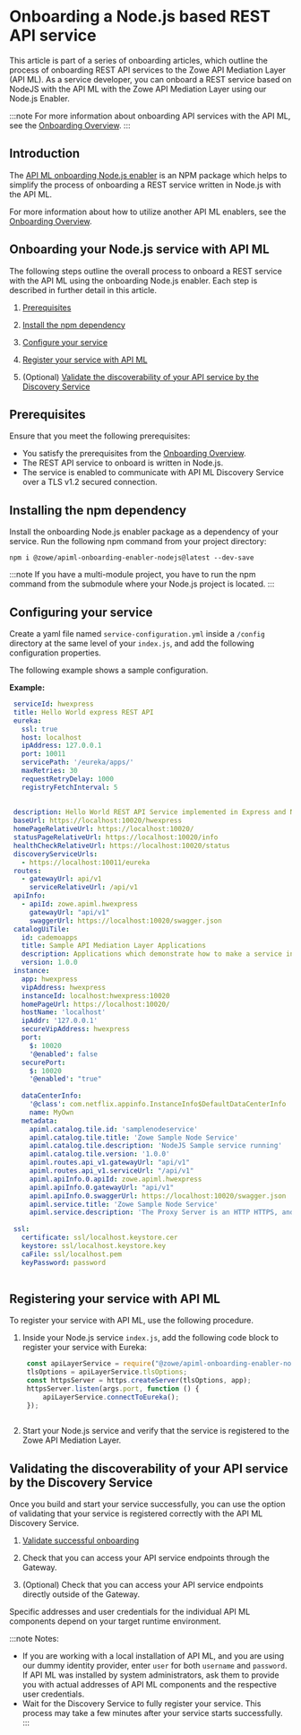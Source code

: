 # Onboarding a Node.js based REST API service

This article is part of a series of onboarding articles, which outline the process of onboarding REST API services to the Zowe API Mediation Layer (API ML). As a service developer, you can onboard a REST service based on NodeJS with the API ML with the Zowe API Mediation Layer using our Node.js Enabler.

:::note
For more information about onboarding API services with the API ML, see the [Onboarding Overview](./onboard-overview.md).
:::

## Introduction

The [API ML onboarding Node.js enabler](https://www.npmjs.com/package/@zowe/apiml-onboarding-enabler-nodejs) is an NPM package which helps to simplify the process of onboarding a REST service written in Node.js with the API ML. 

For more information about how to utilize another API ML enablers, see the [Onboarding Overview](onboard-overview.md).
## Onboarding your Node.js service with API ML

The following steps outline the overall process to onboard a REST service with the API ML using the onboarding Node.js enabler. Each step is described in further detail in this article.

1. [Prerequisites](#prerequisites)

2. [Install the npm dependency](#installing-the-npm-dependency)

3. [Configure your service](#configuring-your-service)
   
4. [Register your service with API ML](#registering-your-service-with-api-ml)

5. (Optional) [Validate the discoverability of your API service by the Discovery Service](#validating-the-discoverability-of-your-api-service-by-the-discovery-service)

## Prerequisites
Ensure that you meet the following prerequisites:

* You satisfy the prerequisites from the [Onboarding Overview](onboard-overview.md).
* The REST API service to onboard is written in Node.js.
* The service is enabled to communicate with API ML Discovery Service over a TLS v1.2 secured connection.

## Installing the npm dependency 

Install the onboarding Node.js enabler package as a dependency of your service. Run the following npm command from your project directory:
```
npm i @zowe/apiml-onboarding-enabler-nodejs@latest --dev-save
```
:::note
If you have a multi-module project, you have to run the npm command from the submodule where your Node.js project is located.
:::

## Configuring your service

Create a yaml file named `service-configuration.yml` inside a `/config` directory at the same level of your `index.js`, and add the following configuration properties. 

The following example shows a sample configuration. 
 
 **Example:**
    
   ```yaml
    serviceId: hwexpress
    title: Hello World express REST API
    eureka:
      ssl: true
      host: localhost
      ipAddress: 127.0.0.1
      port: 10011
      servicePath: '/eureka/apps/'
      maxRetries: 30
      requestRetryDelay: 1000
      registryFetchInterval: 5
    
    
    description: Hello World REST API Service implemented in Express and Node.js
    baseUrl: https://localhost:10020/hwexpress
    homePageRelativeUrl: https://localhost:10020/
    statusPageRelativeUrl: https://localhost:10020/info
    healthCheckRelativeUrl: https://localhost:10020/status
    discoveryServiceUrls:
      - https://localhost:10011/eureka
    routes:
      - gatewayUrl: api/v1
        serviceRelativeUrl: /api/v1
    apiInfo:
      - apiId: zowe.apiml.hwexpress
        gatewayUrl: "api/v1"
        swaggerUrl: https://localhost:10020/swagger.json
    catalogUiTile:
      id: cademoapps
      title: Sample API Mediation Layer Applications
      description: Applications which demonstrate how to make a service integrated to the API Mediation Layer ecosystem
      version: 1.0.0
    instance:
      app: hwexpress
      vipAddress: hwexpress
      instanceId: localhost:hwexpress:10020
      homePageUrl: https://localhost:10020/
      hostName: 'localhost'
      ipAddr: '127.0.0.1'
      secureVipAddress: hwexpress
      port:
        $: 10020
        '@enabled': false
      securePort:
        $: 10020
        '@enabled': "true"
    
      dataCenterInfo:
        '@class': com.netflix.appinfo.InstanceInfo$DefaultDataCenterInfo
        name: MyOwn
      metadata:
        apiml.catalog.tile.id: 'samplenodeservice'
        apiml.catalog.tile.title: 'Zowe Sample Node Service'
        apiml.catalog.tile.description: 'NodeJS Sample service running'
        apiml.catalog.tile.version: '1.0.0'
        apiml.routes.api_v1.gatewayUrl: "api/v1"
        apiml.routes.api_v1.serviceUrl: "/api/v1"
        apiml.apiInfo.0.apiId: zowe.apiml.hwexpress
        apiml.apiInfo.0.gatewayUrl: "api/v1"
        apiml.apiInfo.0.swaggerUrl: https://localhost:10020/swagger.json
        apiml.service.title: 'Zowe Sample Node Service'
        apiml.service.description: 'The Proxy Server is an HTTP HTTPS, and Websocket server built upon NodeJS and ExpressJS.'
    
    ssl:
      certificate: ssl/localhost.keystore.cer
      keystore: ssl/localhost.keystore.key
      caFile: ssl/localhost.pem
      keyPassword: password
    
  ```

## Registering your service with API ML

To register your service with API ML, use the following procedure.

1. Inside your Node.js service `index.js`, add the following code block to register your service with Eureka:

   ```js
    const apiLayerService = require("@zowe/apiml-onboarding-enabler-nodejs");
    tlsOptions = apiLayerService.tlsOptions;
    const httpsServer = https.createServer(tlsOptions, app);
    httpsServer.listen(args.port, function () {
        apiLayerService.connectToEureka();
    });
    
   ```
2. Start your Node.js service and verify that the service is registered to the Zowe API Mediation Layer.

## Validating the discoverability of your API service by the Discovery Service

Once you build and start your service successfully, you can use the option of validating that your service is registered correctly with the API ML Discovery Service.

  1. [Validate successful onboarding](./onboard-overview.md#verify-successful-onboarding-to-the-api-ml)
 
  2. Check that you can access your API service endpoints through the Gateway.

  3. (Optional) Check that you can access your API service endpoints directly outside of the Gateway.

Specific addresses and user credentials for the individual API ML components depend on your target runtime environment.

:::note Notes:
* If you are working with a local installation of API ML, and you are using our dummy identity provider, enter `user` for both `username` and `password`. If API ML was installed by system administrators, ask them to provide you
with actual addresses of API ML components and the respective user credentials.  
* Wait for the Discovery Service to fully register your service. This process may take a few minutes after your
service starts successfully.
:::

